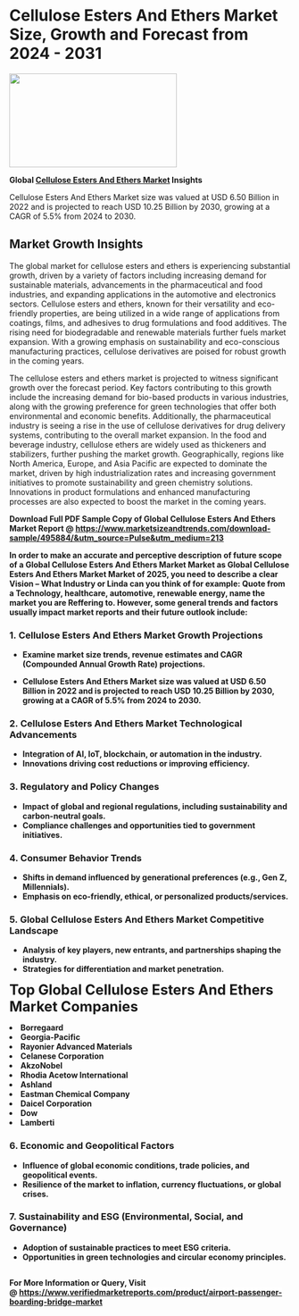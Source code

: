 <H1>Cellulose Esters And Ethers Market Size, Growth and Forecast from 2024 - 2031</H1><img class="aligncenter size-medium wp-image-584254" src="https://thirdeyenews.in/wp-content/uploads/2024/09/Global-Market-Research-300x168.jpeg" alt="" width="300" height="168" /><p><strong>Global&nbsp;<a href="https://www.marketsizeandtrends.com/download-sample/495884/&amp;utm_source=Pulse&amp;utm_medium=213">Cellulose Esters And Ethers Market</a> Insights</strong></p><p>Cellulose Esters And Ethers Market size was valued at USD 6.50 Billion in 2022 and is projected to reach USD 10.25 Billion by 2030, growing at a CAGR of 5.5% from 2024 to 2030.</p><p><h2>Market Growth Insights</h2> <p>The global market for cellulose esters and ethers is experiencing substantial growth, driven by a variety of factors including increasing demand for sustainable materials, advancements in the pharmaceutical and food industries, and expanding applications in the automotive and electronics sectors. Cellulose esters and ethers, known for their versatility and eco-friendly properties, are being utilized in a wide range of applications from coatings, films, and adhesives to drug formulations and food additives. The rising need for biodegradable and renewable materials further fuels market expansion. With a growing emphasis on sustainability and eco-conscious manufacturing practices, cellulose derivatives are poised for robust growth in the coming years.</p> <p><strong></strong></p> <p>The cellulose esters and ethers market is projected to witness significant growth over the forecast period. Key factors contributing to this growth include the increasing demand for bio-based products in various industries, along with the growing preference for green technologies that offer both environmental and economic benefits. Additionally, the pharmaceutical industry is seeing a rise in the use of cellulose derivatives for drug delivery systems, contributing to the overall market expansion. In the food and beverage industry, cellulose ethers are widely used as thickeners and stabilizers, further pushing the market growth. Geographically, regions like North America, Europe, and Asia Pacific are expected to dominate the market, driven by high industrialization rates and increasing government initiatives to promote sustainability and green chemistry solutions. Innovations in product formulations and enhanced manufacturing processes are also expected to boost the market in the coming years.</p> <p><strong></p><p><span class=""><strong>Download Full PDF Sample Copy of Global Cellulose Esters And Ethers Market Report</strong> @ <a href="https://www.marketsizeandtrends.com/download-sample/495884/&amp;utm_source=Pulse&amp;utm_medium=213" target="_blank">https://www.marketsizeandtrends.com/download-sample/495884/&amp;utm_source=Pulse&amp;utm_medium=213</a></span></p><p>In order to make an accurate and perceptive description of future scope of a Global&nbsp;Cellulose Esters And Ethers Market Market as Global&nbsp;Cellulose Esters And Ethers Market Market of 2025, you need to describe a clear Vision &ndash; What Industry or Linda can you think of for example: Quote from a Technology, healthcare, automotive, renewable energy, name the market you are Reffering to. However, some general trends and factors usually impact market reports and their future outlook include:</p><h3>1.&nbsp;<strong>Cellulose Esters And Ethers Market Growth Projections</strong></h3><ul><li>Examine market size trends, revenue estimates and CAGR (Compounded Annual Growth Rate) projections.</li><li><p>Cellulose Esters And Ethers Market size was valued at USD 6.50 Billion in 2022 and is projected to reach USD 10.25 Billion by 2030, growing at a CAGR of 5.5% from 2024 to 2030.</p></li></ul><h3>2.&nbsp;<strong>Cellulose Esters And Ethers Market Technological Advancements</strong></h3><ul><li>Integration of AI, IoT, blockchain, or automation in the industry.</li><li>Innovations driving cost reductions or improving efficiency.</li></ul><h3>3.&nbsp;<strong>Regulatory and Policy Changes</strong></h3><ul><li>Impact of global and regional regulations, including sustainability and carbon-neutral goals.</li><li>Compliance challenges and opportunities tied to government initiatives.</li></ul><h3>4.&nbsp;<strong>Consumer Behavior Trends</strong></h3><ul><li>Shifts in demand influenced by generational preferences (e.g., Gen Z, Millennials).</li><li>Emphasis on eco-friendly, ethical, or personalized products/services.</li></ul><h3>5.&nbsp;<strong>Global Cellulose Esters And Ethers Market Competitive Landscape</strong></h3><ul><li>Analysis of key players, new entrants, and partnerships shaping the industry.</li><li>Strategies for differentiation and market penetration.</li></ul><p data-pm-slice="1 1 []"><span style="color: inherit; font-family: inherit; font-size: 25px;">Top Global Cellulose Esters And Ethers Market Companies</span></p><div class="" data-test-id=""><p><li>Borregaard</li><li> Georgia-Pacific</li><li> Rayonier Advanced Materials</li><li> Celanese Corporation</li><li> AkzoNobel</li><li> Rhodia Acetow International</li><li> Ashland</li><li> Eastman Chemical Company</li><li> Daicel Corporation</li><li> Dow</li><li> Lamberti</li></p></div><h3>6.&nbsp;<strong>Economic and Geopolitical Factors</strong></h3><ul><li>Influence of global economic conditions, trade policies, and geopolitical events.</li><li>Resilience of the market to inflation, currency fluctuations, or global crises.</li></ul><h3>7.&nbsp;<strong>Sustainability and ESG (Environmental, Social, and Governance)</strong></h3><ul><li>Adoption of sustainable practices to meet ESG criteria.</li><li>Opportunities in green technologies and circular economy principles.</li></ul><h2><strong style="font-size: 14px;">For More Information or Query, Visit @&nbsp;</strong><a style="background-color: #ffffff; font-size: 14px;" href="https://www.marketsizeandtrends.com/report/cellulose-esters-and-ethers-market/" target="_blank">https://www.verifiedmarketreports.com/product/airport-passenger-boarding-bridge-market</a></h2>
